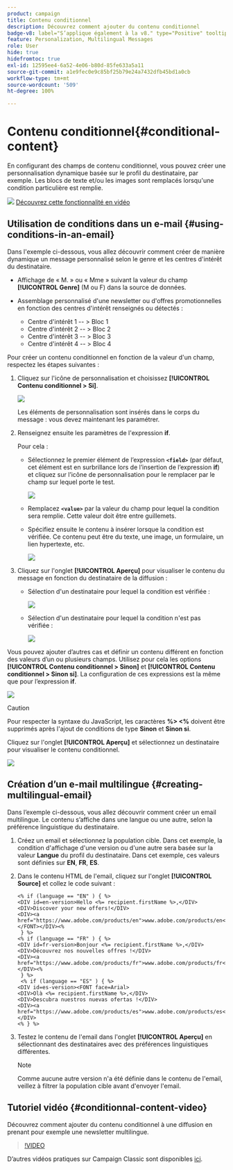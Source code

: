 ```yaml
---
product: campaign
title: Contenu conditionnel
description: Découvrez comment ajouter du contenu conditionnel
badge-v8: label="S’applique également à la v8." type="Positive" tooltip="S’applique également à Campaign v8."
feature: Personalization, Multilingual Messages
role: User
hide: true
hidefromtoc: true
exl-id: 12595ee4-6a52-4e06-b80d-85fe633a5a11
source-git-commit: a1e9fec0e9c85bf25b79e24a7432dfb45bd1a0cb
workflow-type: tm+mt
source-wordcount: '509'
ht-degree: 100%

---
```


# Contenu conditionnel{#conditional-content}

En configurant des champs de contenu conditionnel, vous pouvez créer une personnalisation dynamique basée sur le profil du destinataire, par exemple. Les blocs de texte et/ou les images sont remplacés lorsqu&#39;une condition particulière est remplie.

![](assets/do-not-localize/how-to-video.png) [Découvrez cette fonctionnalité en vidéo](#conditionnal-content-video)


## Utilisation de conditions dans un e-mail {#using-conditions-in-an-email}

Dans l&#39;exemple ci-dessous, vous allez découvrir comment créer de manière dynamique un message personnalisé selon le genre et les centres d&#39;intérêt du destinataire.

* Affichage de « M. » ou « Mme » suivant la valeur du champ **[!UICONTROL Genre]** (M ou F) dans la source de données.
* Assemblage personnalisé d&#39;une newsletter ou d&#39;offres promotionnelles en fonction des centres d&#39;intérêt renseignés ou détectés :

   * Centre d&#39;intérêt 1 -- > Bloc 1
   * Centre d&#39;intérêt 2 -- > Bloc 2
   * Centre d&#39;intérêt 3 -- > Bloc 3
   * Centre d&#39;intérêt 4 -- > Bloc 4

Pour créer un contenu conditionnel en fonction de la valeur d&#39;un champ, respectez les étapes suivantes :

1. Cliquez sur l&#39;icône de personnalisation et choisissez **[!UICONTROL Contenu conditionnel > Si]**.

   ![](assets/s_ncs_user_conditional_content02.png)

   Les éléments de personnalisation sont insérés dans le corps du message : vous devez maintenant les paramétrer.

1. Renseignez ensuite les paramètres de l&#39;expression **if**.

   Pour cela :

   * Sélectionnez le premier élément de l’expression **`<field>`** (par défaut, cet élément est en surbrillance lors de l’insertion de l’expression **if**) et cliquez sur l’icône de personnalisation pour le remplacer par le champ sur lequel porte le test.

     ![](assets/s_ncs_user_conditional_content03.png)

   * Remplacez **`<value>`** par la valeur du champ pour lequel la condition sera remplie. Cette valeur doit être entre guillemets.
   * Spécifiez ensuite le contenu à insérer lorsque la condition est vérifiée. Ce contenu peut être du texte, une image, un formulaire, un lien hypertexte, etc.

     ![](assets/s_ncs_user_conditional_content04.png)

1. Cliquez sur l&#39;onglet **[!UICONTROL Aperçu]** pour visualiser le contenu du message en fonction du destinataire de la diffusion :

   * Sélection d&#39;un destinataire pour lequel la condition est vérifiée :

     ![](assets/s_ncs_user_conditional_content05.png)

   * Sélection d&#39;un destinataire pour lequel la condition n&#39;est pas vérifiée :

     ![](assets/s_ncs_user_conditional_content06.png)

Vous pouvez ajouter d’autres cas et définir un contenu différent en fonction des valeurs d’un ou plusieurs champs. Utilisez pour cela les options **[!UICONTROL Contenu conditionnel > Sinon]** et **[!UICONTROL Contenu conditionnel > Sinon si]**. La configuration de ces expressions est la même que pour l’expression **if**.

![](assets/s_ncs_user_conditional_content07.png)

>[!CAUTION]
>
>Pour respecter la syntaxe du JavaScript, les caractères **%> &lt;%** doivent être supprimés après l&#39;ajout de conditions de type **Sinon** et **Sinon si**.

Cliquez sur l&#39;onglet **[!UICONTROL Aperçu]** et sélectionnez un destinataire pour visualiser le contenu conditionnel.

![](assets/s_ncs_user_conditional_content08.png)

## Création dʼun e-mail multilingue {#creating-multilingual-email}

Dans l’exemple ci-dessous, vous allez découvrir comment créer un email multilingue. Le contenu s’affiche dans une langue ou une autre, selon la préférence linguistique du destinataire.

1. Créez un email et sélectionnez la population cible. Dans cet exemple, la condition d&#39;affichage d&#39;une version ou d&#39;une autre sera basée sur la valeur **Langue** du profil du destinataire. Dans cet exemple, ces valeurs sont définies sur **EN**, **FR**, **ES**.
1. Dans le contenu HTML de l&#39;email, cliquez sur l&#39;onglet **[!UICONTROL Source]** et collez le code suivant :

   ```
   <% if (language == "EN" ) { %>
   <DIV id=en-version>Hello <%= recipient.firstName %>,</DIV>
   <DIV>Discover your new offers!</DIV>
   <DIV><a href="https://www.adobe.com/products/en">www.adobe.com/products/en</A></FONT></DIV><%
    } %>
   <% if (language == "FR" ) { %>
   <DIV id=fr-version>Bonjour <%= recipient.firstName %>,</DIV>
   <DIV>Découvrez nos nouvelles offres !</DIV>
   <DIV><a href="https://www.adobe.com/products/fr">www.adobe.com/products/fr</A></DIV><%
    } %>
    <% if (language == "ES" ) { %>
   <DIV id=es-version><FONT face=Arial>
   <DIV>Olà <%= recipient.firstName %>,</DIV>
   <DIV>Descubra nuestros nuevas ofertas !</DIV>
   <DIV><a href="https://www.adobe.com/products/es">www.adobe.com/products/es</A></DIV>
   <% } %>
   ```

1. Testez le contenu de l&#39;email dans l&#39;onglet **[!UICONTROL Aperçu]** en sélectionnant des destinataires avec des préférences linguistiques différentes.

   >[!NOTE]
   >
   >Comme aucune autre version n&#39;a été définie dans le contenu de l&#39;email, veillez à filtrer la population cible avant d&#39;envoyer l&#39;email.

## Tutoriel vidéo {#conditionnal-content-video}

Découvrez comment ajouter du contenu conditionnel à une diffusion en prenant pour exemple une newsletter multilingue.

>[!VIDEO](https://video.tv.adobe.com/v/24926?quality=12)

D’autres vidéos pratiques sur Campaign Classic sont disponibles [ici](https://experienceleague.adobe.com/docs/campaign-classic-learn/tutorials/overview.html?lang=fr).
